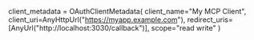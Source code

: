 client_metadata = OAuthClientMetadata(
    client_name="My MCP Client",
    client_uri=AnyHttpUrl("https://myapp.example.com"),
    redirect_uris=[AnyUrl("http://localhost:3030/callback")],
    scope="read write"
)